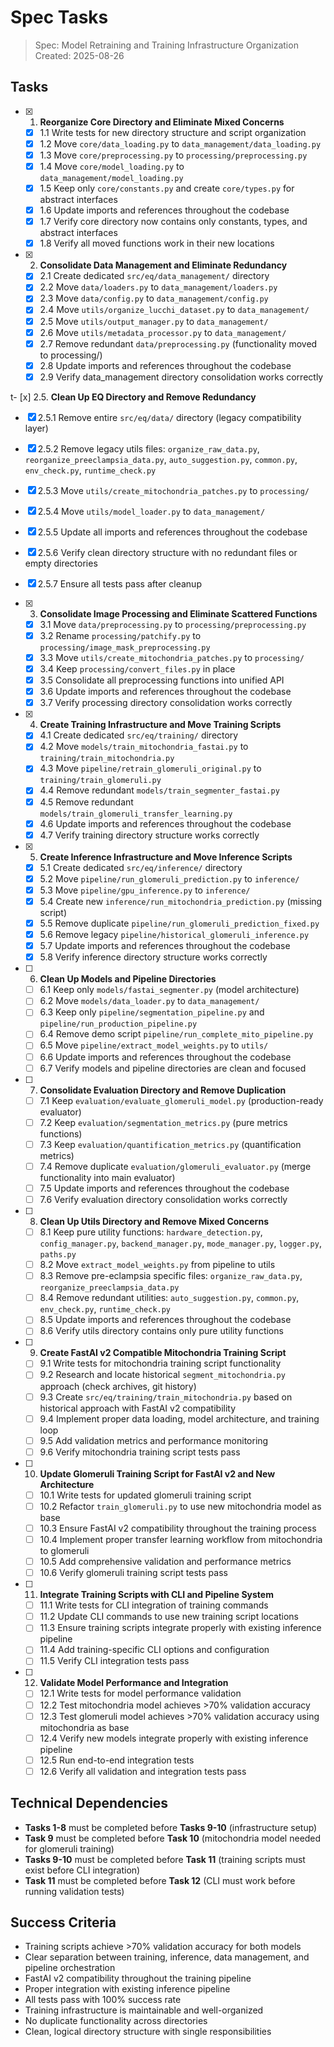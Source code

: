 # Spec Tasks

> Spec: Model Retraining and Training Infrastructure Organization
> Created: 2025-08-26

## Tasks

- [x] 1. **Reorganize Core Directory and Eliminate Mixed Concerns**
  - [x] 1.1 Write tests for new directory structure and script organization
  - [x] 1.2 Move `core/data_loading.py` to `data_management/data_loading.py`
  - [x] 1.3 Move `core/preprocessing.py` to `processing/preprocessing.py`
  - [x] 1.4 Move `core/model_loading.py` to `data_management/model_loading.py`
  - [x] 1.5 Keep only `core/constants.py` and create `core/types.py` for abstract interfaces
  - [x] 1.6 Update imports and references throughout the codebase
  - [x] 1.7 Verify core directory now contains only constants, types, and abstract interfaces
  - [x] 1.8 Verify all moved functions work in their new locations

- [x] 2. **Consolidate Data Management and Eliminate Redundancy**
  - [x] 2.1 Create dedicated `src/eq/data_management/` directory
  - [x] 2.2 Move `data/loaders.py` to `data_management/loaders.py`
  - [x] 2.3 Move `data/config.py` to `data_management/config.py`
  - [x] 2.4 Move `utils/organize_lucchi_dataset.py` to `data_management/`
  - [x] 2.5 Move `utils/output_manager.py` to `data_management/`
  - [x] 2.6 Move `utils/metadata_processor.py` to `data_management/`
  - [x] 2.7 Remove redundant `data/preprocessing.py` (functionality moved to processing/)
  - [x] 2.8 Update imports and references throughout the codebase
  - [x] 2.9 Verify data_management directory consolidation works correctly

t- [x] 2.5. **Clean Up EQ Directory and Remove Redundancy**
  - [x] 2.5.1 Remove entire `src/eq/data/` directory (legacy compatibility layer)
  - [x] 2.5.2 Remove legacy utils files: `organize_raw_data.py`, `reorganize_preeclampsia_data.py`, `auto_suggestion.py`, `common.py`, `env_check.py`, `runtime_check.py`
  - [x] 2.5.3 Move `utils/create_mitochondria_patches.py` to `processing/`
  - [x] 2.5.4 Move `utils/model_loader.py` to `data_management/`
  - [x] 2.5.5 Update all imports and references throughout the codebase
  - [x] 2.5.6 Verify clean directory structure with no redundant files or empty directories
  - [x] 2.5.7 Ensure all tests pass after cleanup

- [x] 3. **Consolidate Image Processing and Eliminate Scattered Functions**
  - [x] 3.1 Move `data/preprocessing.py` to `processing/preprocessing.py`
  - [x] 3.2 Rename `processing/patchify.py` to `processing/image_mask_preprocessing.py`
  - [x] 3.3 Move `utils/create_mitochondria_patches.py` to `processing/`
  - [x] 3.4 Keep `processing/convert_files.py` in place
  - [x] 3.5 Consolidate all preprocessing functions into unified API
  - [x] 3.6 Update imports and references throughout the codebase
  - [x] 3.7 Verify processing directory consolidation works correctly

- [x] 4. **Create Training Infrastructure and Move Training Scripts**
  - [x] 4.1 Create dedicated `src/eq/training/` directory
  - [x] 4.2 Move `models/train_mitochondria_fastai.py` to `training/train_mitochondria.py`
  - [x] 4.3 Move `pipeline/retrain_glomeruli_original.py` to `training/train_glomeruli.py`
  - [x] 4.4 Remove redundant `models/train_segmenter_fastai.py`
  - [x] 4.5 Remove redundant `models/train_glomeruli_transfer_learning.py`
  - [x] 4.6 Update imports and references throughout the codebase
  - [x] 4.7 Verify training directory structure works correctly

- [x] 5. **Create Inference Infrastructure and Move Inference Scripts**
  - [x] 5.1 Create dedicated `src/eq/inference/` directory
  - [x] 5.2 Move `pipeline/run_glomeruli_prediction.py` to `inference/`
  - [x] 5.3 Move `pipeline/gpu_inference.py` to `inference/`
  - [x] 5.4 Create new `inference/run_mitochondria_prediction.py` (missing script)
  - [x] 5.5 Remove duplicate `pipeline/run_glomeruli_prediction_fixed.py`
  - [x] 5.6 Remove legacy `pipeline/historical_glomeruli_inference.py`
  - [x] 5.7 Update imports and references throughout the codebase
  - [x] 5.8 Verify inference directory structure works correctly

- [ ] 6. **Clean Up Models and Pipeline Directories**
  - [ ] 6.1 Keep only `models/fastai_segmenter.py` (model architecture)
  - [ ] 6.2 Move `models/data_loader.py` to `data_management/`
  - [ ] 6.3 Keep only `pipeline/segmentation_pipeline.py` and `pipeline/run_production_pipeline.py`
  - [ ] 6.4 Remove demo script `pipeline/run_complete_mito_pipeline.py`
  - [ ] 6.5 Move `pipeline/extract_model_weights.py` to `utils/`
  - [ ] 6.6 Update imports and references throughout the codebase
  - [ ] 6.7 Verify models and pipeline directories are clean and focused

- [ ] 7. **Consolidate Evaluation Directory and Remove Duplication**
  - [ ] 7.1 Keep `evaluation/evaluate_glomeruli_model.py` (production-ready evaluator)
  - [ ] 7.2 Keep `evaluation/segmentation_metrics.py` (pure metrics functions)
  - [ ] 7.3 Keep `evaluation/quantification_metrics.py` (quantification metrics)
  - [ ] 7.4 Remove duplicate `evaluation/glomeruli_evaluator.py` (merge functionality into main evaluator)
  - [ ] 7.5 Update imports and references throughout the codebase
  - [ ] 7.6 Verify evaluation directory consolidation works correctly

- [ ] 8. **Clean Up Utils Directory and Remove Mixed Concerns**
  - [ ] 8.1 Keep pure utility functions: `hardware_detection.py`, `config_manager.py`, `backend_manager.py`, `mode_manager.py`, `logger.py`, `paths.py`
  - [ ] 8.2 Move `extract_model_weights.py` from pipeline to utils
  - [ ] 8.3 Remove pre-eclampsia specific files: `organize_raw_data.py`, `reorganize_preeclampsia_data.py`
  - [ ] 8.4 Remove redundant utilities: `auto_suggestion.py`, `common.py`, `env_check.py`, `runtime_check.py`
  - [ ] 8.5 Update imports and references throughout the codebase
  - [ ] 8.6 Verify utils directory contains only pure utility functions

- [ ] 9. **Create FastAI v2 Compatible Mitochondria Training Script**
  - [ ] 9.1 Write tests for mitochondria training script functionality
  - [ ] 9.2 Research and locate historical `segment_mitochondria.py` approach (check archives, git history)
  - [ ] 9.3 Create `src/eq/training/train_mitochondria.py` based on historical approach with FastAI v2 compatibility
  - [ ] 9.4 Implement proper data loading, model architecture, and training loop
  - [ ] 9.5 Add validation metrics and performance monitoring
  - [ ] 9.6 Verify mitochondria training script tests pass

- [ ] 10. **Update Glomeruli Training Script for FastAI v2 and New Architecture**
  - [ ] 10.1 Write tests for updated glomeruli training script
  - [ ] 10.2 Refactor `train_glomeruli.py` to use new mitochondria model as base
  - [ ] 10.3 Ensure FastAI v2 compatibility throughout the training process
  - [ ] 10.4 Implement proper transfer learning workflow from mitochondria to glomeruli
  - [ ] 10.5 Add comprehensive validation and performance metrics
  - [ ] 10.6 Verify glomeruli training script tests pass

- [ ] 11. **Integrate Training Scripts with CLI and Pipeline System**
  - [ ] 11.1 Write tests for CLI integration of training commands
  - [ ] 11.2 Update CLI commands to use new training script locations
  - [ ] 11.3 Ensure training scripts integrate properly with existing inference pipeline
  - [ ] 11.4 Add training-specific CLI options and configuration
  - [ ] 11.5 Verify CLI integration tests pass

- [ ] 12. **Validate Model Performance and Integration**
  - [ ] 12.1 Write tests for model performance validation
  - [ ] 12.2 Test mitochondria model achieves >70% validation accuracy
  - [ ] 12.3 Test glomeruli model achieves >70% validation accuracy using mitochondria as base
  - [ ] 12.4 Verify new models integrate properly with existing inference pipeline
  - [ ] 12.5 Run end-to-end integration tests
  - [ ] 12.6 Verify all validation and integration tests pass

## Technical Dependencies

- **Tasks 1-8** must be completed before **Tasks 9-10** (infrastructure setup)
- **Task 9** must be completed before **Task 10** (mitochondria model needed for glomeruli training)
- **Tasks 9-10** must be completed before **Task 11** (training scripts must exist before CLI integration)
- **Task 11** must be completed before **Task 12** (CLI must work before running validation tests)

## Success Criteria

- Training scripts achieve >70% validation accuracy for both models
- Clear separation between training, inference, data management, and pipeline orchestration
- FastAI v2 compatibility throughout the training pipeline
- Proper integration with existing inference pipeline
- All tests pass with 100% success rate
- Training infrastructure is maintainable and well-organized
- No duplicate functionality across directories
- Clean, logical directory structure with single responsibilities
